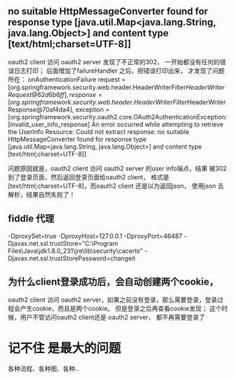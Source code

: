 ## no suitable HttpMessageConverter found for response type [java.util.Map<java.lang.String, java.lang.Object>] and content type [text/html;charset=UTF-8]]
oauth2 client 访问 oauth2 server 发现了不正常的302， 一开始都没有任何的错误日志打印； 后面增加了failureHandler 之后，把错误打印出来， 才发现了问题所在：
 onAuthenticationFailure request = [org.springframework.security.web.header.HeaderWriterFilter$HeaderWriterRequest@62d6b6ff], response = [org.springframework.security.web.header.HeaderWriterFilter$HeaderWriterResponse@70af4da4], exception = [org.springframework.security.oauth2.core.OAuth2AuthenticationException: [invalid_user_info_response] An error occurred while attempting to retrieve the UserInfo Resource: Could not extract response: no suitable HttpMessageConverter found for response type [java.util.Map<java.lang.String, java.lang.Object>] and content type [text/html;charset=UTF-8]]

问题原因就是，oauth2 client 访问 oauth2 server 的user info端点，结果 被302到了登录页面，然后返回登录页面给oauth2 client， 格式是[text/html;charset=UTF-8]，而oauth2 client 还是以为返回json， 使用json 去解析，结果自然失败了！


## fiddle 代理
-DproxySet=true -DproxyHost=127.0.0.1 -DproxyPort=46487  -Djavax.net.ssl.trustStore="C:\Program Files\Java\jdk1.8.0_231\jre\lib\security\cacerts"  -Djavax.net.ssl.trustStorePassword=changeit  



## 为什么client登录成功后，会自动创建两个cookie，
oauth2 client 访问 oauth2 server，如果之前没有登录，那么需要登录，登录过程会产生cookie，而且是两个cookie。
但是登录之后再查看cookie发现； 这个时候，用户不管访问oauth2 client还是 oauth2 server， 都不再需要登录了




# 记不住 是最大的问题

各种流程、各种图、各种.. 





